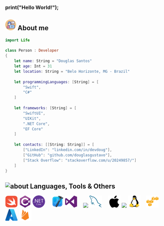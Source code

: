 ### print("Hello World!");


## <img width="35" alt="about" src="https://raw.githubusercontent.com/douglasgustavo/douglasgustavo/main/sobre.png"> About me

```swift
import Life

class Person : Developer
{
    let name: String = "Douglas Santos"
    let age: Int = 31
    let location: String = "Belo Horizonte, MG - Brazil"
    
    let programmingLanguages: [String] = [
        "Swift",
        "C#"
    ]
    
    let frameworks: [String] = [
        "SwiftUI",
        "UIKit",
        ".NET Core",
        "EF Core"
    ]
    
    let contacts: [[String: String]] = [
        ["LinkedIn": "linkedin.com/in/devdoug"],
        ["GitHub": "github.com/douglasgustavo"],
        ["Stack Overflow": "stackoverflow.com/u/20249857/"]
    ]
}
```

## <img width="45" alt="about" src="https://www.svgrepo.com/show/372816/code-badge.svg"> Languages, Tools & Others

<p float="left">
   <img height="40" src="https://raw.githubusercontent.com/devicons/devicon/master/icons/swift/swift-original.svg">
   <img height="40" src="https://raw.githubusercontent.com/devicons/devicon/master/icons/csharp/csharp-original.svg">
   <img height="40" src="https://raw.githubusercontent.com/devicons/devicon/master/icons/dotnetcore/dotnetcore-original.svg">
   &nbsp;&nbsp;&nbsp;
   <img height="40" src="https://raw.githubusercontent.com/devicons/devicon/master/icons/xcode/xcode-original.svg">
   <img height="40" src="https://raw.githubusercontent.com/devicons/devicon/master/icons/visualstudio/visualstudio-plain.svg">
   &nbsp;&nbsp;&nbsp;
   <img height="40" src="https://www.svgrepo.com/show/303229/microsoft-sql-server-logo.svg">
   <img height="40" src="https://raw.githubusercontent.com/devicons/devicon/master/icons/mysql/mysql-original.svg">
   &nbsp;&nbsp;&nbsp;
   <img height="40" src="https://raw.githubusercontent.com/devicons/devicon/master/icons/apple/apple-original.svg">
   <img height="40" src="https://raw.githubusercontent.com/benc-uk/icon-collection/master/logos/microsoft-sq-1.svg">
   <img height="40" src="https://raw.githubusercontent.com/devicons/devicon/master/icons/linux/linux-original.svg">
   &nbsp;&nbsp;&nbsp;
   <img height="40" src="https://raw.githubusercontent.com/devicons/devicon/master/icons/amazonwebservices/amazonwebservices-original.svg">
   <img height="40" src="https://raw.githubusercontent.com/devicons/devicon/master/icons/azure/azure-original.svg">
   <img height="40" src="https://raw.githubusercontent.com/devicons/devicon/master/icons/firebase/firebase-plain.svg">
</p>

